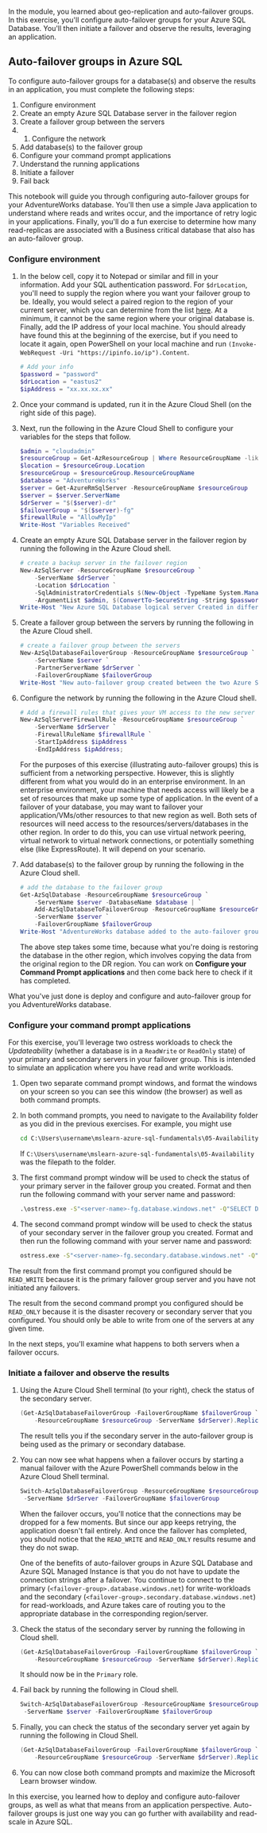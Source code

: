 In the module, you learned about geo-replication and auto-failover groups. In this exercise, you'll configure auto-failover groups for your Azure SQL Database. You'll then initiate a failover and observe the results, leveraging an application.

## Auto-failover groups in Azure SQL  

To configure auto-failover groups for a database(s) and observe the results in an application, you must complete the following steps:  

1. Configure environment
1. Create an empty Azure SQL Database server in the failover region
1. Create a failover group between the servers
1. 1. Configure the network
1. Add database(s) to the failover group  
1. Configure your command prompt applications
1. Understand the running applications
1. Initiate a failover
1. Fail back

This notebook will guide you through configuring auto-failover groups for your AdventureWorks database. You'll then use a simple Java application to understand where reads and writes occur, and the importance of retry logic in your applications. Finally, you'll do a fun exercise to determine how many read-replicas are associated with a Business critical database that also has an auto-failover group.  

### Configure environment

1. In the below cell, copy it to Notepad or similar and fill in your information. Add your SQL authentication password. For `$drLocation`, you'll need to supply the region where you want your failover group to be. Ideally, you would select a paired region to the region of your current server, which you can determine from the list [here](https://docs.microsoft.com/azure/best-practices-availability-paired-regions). At a minimum, it cannot be the same region where your original database is. Finally, add the IP address of your local machine. You should already have found this at the beginning of the exercise, but if you need to locate it again, open PowerShell on your local machine and run `(Invoke-WebRequest -Uri "https://ipinfo.io/ip").Content`.

    ```powershell
    # Add your info
    $password = "password"
    $drLocation = "eastus2"
    $ipAddress = "xx.xx.xx.xx"
    ```

1. Once your command is updated, run it in the Azure Cloud Shell (on the right side of this page).

1. Next, run the following in the Azure Cloud Shell to configure your variables for the steps that follow.

    ```powershell
    $admin = "cloudadmin"
    $resourceGroup = Get-AzResourceGroup | Where ResourceGroupName -like <rgn>Sandbox resource group name</rgn>
    $location = $resourceGroup.Location
    $resourceGroup = $resourceGroup.ResourceGroupName
    $database = "AdventureWorks"
    $server = Get-AzureRmSqlServer -ResourceGroupName $resourceGroup
    $server = $server.ServerName
    $drServer = "$($server)-dr"
    $failoverGroup = "$($server)-fg"
    $firewallRule = "AllowMyIp"
    Write-Host "Variables Received"
    ```

1. Create an empty Azure SQL Database server in the failover region by running the following in the Azure Cloud shell.

    ```powershell
    # create a backup server in the failover region
    New-AzSqlServer -ResourceGroupName $resourceGroup `
        -ServerName $drServer `
        -Location $drLocation `
        -SqlAdministratorCredentials $(New-Object -TypeName System.Management.Automation.PSCredential `
        -ArgumentList $admin, $(ConvertTo-SecureString -String $password -AsPlainText -Force))
    Write-Host "New Azure SQL Database logical server Created in different region"
    ```

1. Create a failover group between the servers by running the following in the Azure Cloud shell.

    ```powershell
    # create a failover group between the servers
    New-AzSqlDatabaseFailoverGroup -ResourceGroupName $resourceGroup `
        -ServerName $server `
        -PartnerServerName $drServer `
        -FailoverGroupName $failoverGroup 
    Write-Host "New auto-failover group created between the two Azure SQL Database logical servers"
    ```

1. Configure the network by running the following in the Azure Cloud shell.

    ```powershell
    # Add a firewall rules that gives your VM access to the new server
    New-AzSqlServerFirewallRule -ResourceGroupName $resourceGroup `
        -ServerName $drServer `
        -FirewallRuleName $firewallRule `
        -StartIpAddress $ipAddress `
        -EndIpAddress $ipAddress;
    ```

    For the purposes of this exercise (illustrating auto-failover groups) this is sufficient from a networking perspective. However, this is slightly different from what you would do in an enterprise environment. In an enterprise environment, your machine that needs access will likely be a set of resources that make up some type of application. In the event of a failover of your database, you may want to failover your application/VMs/other resources to that new region as well. Both sets of resources will need access to the resources/servers/databases in the other region. In order to do this, you can use virtual network peering, virtual network to virtual network connections, or potentially something else (like ExpressRoute). It will depend on your scenario.

1. Add database(s) to the failover group by running the following in the Azure Cloud shell.

    ```powershell
    # add the database to the failover group
    Get-AzSqlDatabase -ResourceGroupName $resourceGroup `
        -ServerName $server -DatabaseName $database | `
        Add-AzSqlDatabaseToFailoverGroup -ResourceGroupName $resourceGroup `
        -ServerName $server `
        -FailoverGroupName $failoverGroup
    Write-Host "AdventureWorks database added to the auto-failover group"
    ```

    The above step takes some time, because what you're doing is restoring the database in the other region, which involves copying the data from the original region to the DR region. You can work on **Configure your Command Prompt applications** and then come back here to check if it has completed.  

What you've just done is deploy and configure and auto-failover group for you AdventureWorks database.

### Configure your command prompt applications

For this exercise, you'll leverage two ostress workloads to check the *Updateability* (whether a database is in a `ReadWrite` or `ReadOnly` state) of your primary and secondary servers in your failover group. This is intended to simulate an application where you have read and write workloads.  

1. Open two separate command prompt windows, and format the windows on your screen so you can see this window (the browser) as well as both command prompts.  

1. In both command prompts, you need to navigate to the Availability folder as you did in the previous exercises. For example, you might use

    ```cmd
    cd C:\Users\username\mslearn-azure-sql-fundamentals\05-Availability
    ```

    If `C:\Users\username\mslearn-azure-sql-fundamentals\05-Availability` was the filepath to the folder.

1. The first command prompt window will be used to check the status of your primary server in the failover group you created. Format and then run the following command with your server name and password:

    ```cmd
    .\ostress.exe -S"<server-name>-fg.database.windows.net" -Q"SELECT DATABASEPROPERTYEX(DB_NAME(),'Updateability')" -U"cloudadmin" -d"AdventureWorks" -P"password" -n1 -r50000 -oprimary
    ```

1. The second command prompt window will be used to check the status of your secondary server in the failover group you created. Format and then run the following command with your server name and password:  

    ```cmd
    ostress.exe -S"<server-name>-fg.secondary.database.windows.net" -Q"SELECT DATABASEPROPERTYEX(DB_NAME(),'Updateability')" -U"cloudadmin" -d"AdventureWorks" -P"password" -n1 -r50000 -osecondary
    ```

The result from the first command prompt you configured should be `READ_WRITE` because it is the primary failover group server and you have not initiated any failovers.  

The result from the second command prompt you configured should be `READ_ONLY` because it is the disaster recovery or secondary server that you configured. You should only be able to write from one of the servers at any given time.  

In the next steps, you'll examine what happens to both servers when a failover occurs.  

### Initiate a failover and observe the results

1. Using the Azure Cloud Shell terminal (to your right), check the status of the secondary server.

    ```powershell
    (Get-AzSqlDatabaseFailoverGroup -FailoverGroupName $failoverGroup `
        -ResourceGroupName $resourceGroup -ServerName $drServer).ReplicationRole
    ```

    The result tells you if the secondary server in the auto-failover group is being used as the primary or secondary database.  

1. You can now see what happens when a failover occurs by starting a manual failover with the Azure PowerShell commands below in the Azure Cloud Shell terminal.  

    ```powershell
    Switch-AzSqlDatabaseFailoverGroup -ResourceGroupName $resourceGroup `
     -ServerName $drServer -FailoverGroupName $failoverGroup
    ```

    When the failover occurs, you'll notice that the connections may be dropped for a few moments. But since our app keeps retrying, the application doesn't fail entirely. And once the failover has completed, you should notice that the `READ_WRITE` and `READ_ONLY` results resume and they do not swap.

    One of the benefits of auto-failover groups in Azure SQL Database and Azure SQL Managed Instance is that you do not have to update the connection strings after a failover. You continue to connect to the primary (`<failover-group>.database.windows.net`) for write-workloads and the secondary (`<failover-group>.secondary.database.windows.net`) for read-workloads, and Azure takes care of routing you to the appropriate database in the corresponding region/server.

1. Check the status of the secondary server by running the following in Cloud shell.

    ```powershell
    (Get-AzSqlDatabaseFailoverGroup -FailoverGroupName $failoverGroup `
        -ResourceGroupName $resourceGroup -ServerName $drServer).ReplicationRole
    ```

    It should now be in the `Primary` role.

1. Fail back by running the following in Cloud shell.

    ```powershell
    Switch-AzSqlDatabaseFailoverGroup -ResourceGroupName $resourceGroup `
     -ServerName $server -FailoverGroupName $failoverGroup
    ```

1. Finally, you can check the status of the secondary server yet again by running the following in Cloud Shell.

    ```powershell
    (Get-AzSqlDatabaseFailoverGroup -FailoverGroupName $failoverGroup `
        -ResourceGroupName $resourceGroup -ServerName $drServer).ReplicationRole
    ```

1. You can now close both command prompts and maximize the Microsoft Learn browser window.

In this exercise, you learned how to deploy and configure auto-failover groups, as well as what that means from an application perspective. Auto-failover groups is just one way you can go further with availability and read-scale in Azure SQL.
